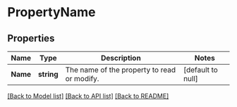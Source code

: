 # PropertyName

## Properties
Name | Type | Description | Notes
------------ | ------------- | ------------- | -------------
**Name** | **string** | The name of the property to read or modify. | [default to null]

[[Back to Model list]](../README.md#documentation-for-models) [[Back to API list]](../README.md#documentation-for-api-endpoints) [[Back to README]](../README.md)

